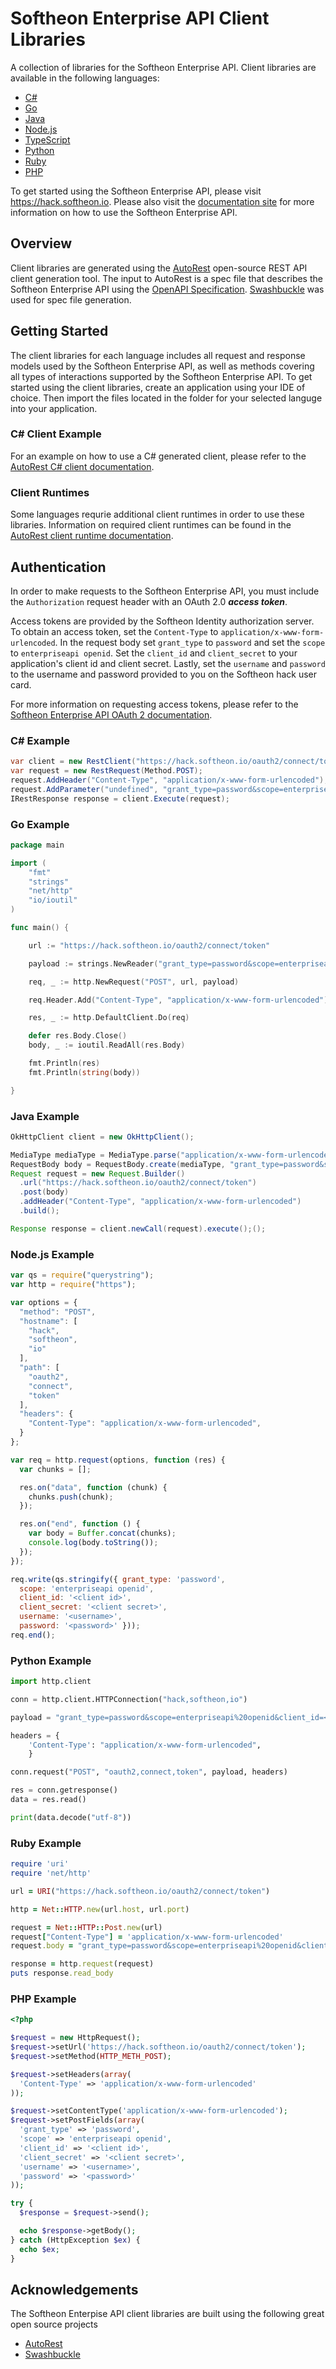 # Softheon Enterprise API Client Libraries
A collection of libraries for the Softheon Enterprise API.  Client libraries are available in the following languages:
* [C#](https://github.com/Softheon/EnterpriseAPIClients/tree/master/CSharp)
* [Go](https://github.com/Softheon/EnterpriseAPIClients/tree/master/Go)
* [Java](https://github.com/Softheon/EnterpriseAPIClients/tree/master/Java)
* [Node.js](https://github.com/Softheon/EnterpriseAPIClients/tree/master/NodeJS)
* [TypeScript](https://github.com/Softheon/EnterpriseAPIClients/tree/master/TypeScript)
* [Python](https://github.com/Softheon/EnterpriseAPIClients/tree/master/Python/softheon)
* [Ruby](https://github.com/Softheon/EnterpriseAPIClients/tree/master/Ruby/generated)
* [PHP](https://github.com/Softheon/EnterpriseAPIClients/tree/master/PHP/Softheon/Enterprise/Api/Client)

To get started using the Softheon Enterprise API, please visit https://hack.softheon.io.
Please also visit the [documentation site](https://hack.softheon.io/documentation/enterprise) for more information on how to use the
Softheon Enterprise API.

## Overview
Client libraries are generated using the [AutoRest](https://github.com/Azure/autorest) open-source REST API client generation tool.  The
input to AutoRest is a spec file that describes the Softheon Enterprise API using the [OpenAPI Specification](https://github.com/OAI/OpenAPI-Specification).
[Swashbuckle](https://github.com/domaindrivendev/Swashbuckle.AspNetCore) was used for spec file generation.

## Getting Started
The client libraries for each language includes all request and response models used by the Softheon Enterprise API, as well as methods covering all types
of interactions supported by the Softheon Enterprise API.  To get started using the client libraries, create an application using your IDE of choice. Then import the files located in the folder for your selected languge into your application.

### C# Client Example
For an example on how to use a C# generated client, please refer to the [AutoRest C# client documentation](https://github.com/Azure/autorest/tree/master/docs/client).

### Client Runtimes
Some languages requrie additional client runtimes in order to use these libraries. Information on required client runtimes can be found in the 
[AutoRest client runtime documentation](https://github.com/Azure/autorest/blob/master/docs/developer/architecture/Autorest-and-Clientruntimes.md).

## Authentication
In order to make requests to the Softheon Enterprise API, you must include the `Authorization` request
 header with an OAuth 2.0 ***access token***.

Access tokens are provided by the Softheon Identity authorization server.  To obtain an access
token, set the `Content-Type` to `application/x-www-form-urlencoded`.  In the request body set `grant_type` to `password` and
set the `scope` to `enterpriseapi openid`.  Set the `client_id` and `client_secret` to your application's client id and client secret.
Lastly, set the `username` and `password` to the username and password provided to you on the Softheon hack user card.

For more information on requesting access tokens, please refer to the [Softheon Enterprise API OAuth 2 documentation](https://hack.softheon.io/documentation/enterprise/topics/oauth2/).

### C# Example
```csharp
var client = new RestClient("https://hack.softheon.io/oauth2/connect/token");
var request = new RestRequest(Method.POST);
request.AddHeader("Content-Type", "application/x-www-form-urlencoded");
request.AddParameter("undefined", "grant_type=password&scope=enterpriseapi%20openid&client_id=<client id>&client_secret=<client secret>&username=<username>&password=<password>", ParameterType.RequestBody);
IRestResponse response = client.Execute(request);
```
### Go Example
```go
package main

import (
	"fmt"
	"strings"
	"net/http"
	"io/ioutil"
)

func main() {

	url := "https://hack.softheon.io/oauth2/connect/token"

	payload := strings.NewReader("grant_type=password&scope=enterpriseapi%20openid&client_id=client_id=<client id>&client_secret=<client secret>&username=<username>&password=<password>")

	req, _ := http.NewRequest("POST", url, payload)

	req.Header.Add("Content-Type", "application/x-www-form-urlencoded")

	res, _ := http.DefaultClient.Do(req)

	defer res.Body.Close()
	body, _ := ioutil.ReadAll(res.Body)

	fmt.Println(res)
	fmt.Println(string(body))

}
```

### Java Example
```java
OkHttpClient client = new OkHttpClient();

MediaType mediaType = MediaType.parse("application/x-www-form-urlencoded");
RequestBody body = RequestBody.create(mediaType, "grant_type=password&scope=enterpriseapi%20openid&client_id=<client id>&client_secret=<client secret>&username=<username>&password=<password>");
Request request = new Request.Builder()
  .url("https://hack.softheon.io/oauth2/connect/token")
  .post(body)
  .addHeader("Content-Type", "application/x-www-form-urlencoded")
  .build();

Response response = client.newCall(request).execute();();
```

### Node.js Example
```javascript
var qs = require("querystring");
var http = require("https");

var options = {
  "method": "POST",
  "hostname": [
    "hack",
    "softheon",
    "io"
  ],
  "path": [
    "oauth2",
    "connect",
    "token"
  ],
  "headers": {
    "Content-Type": "application/x-www-form-urlencoded",
  }
};

var req = http.request(options, function (res) {
  var chunks = [];

  res.on("data", function (chunk) {
    chunks.push(chunk);
  });

  res.on("end", function () {
    var body = Buffer.concat(chunks);
    console.log(body.toString());
  });
});

req.write(qs.stringify({ grant_type: 'password',
  scope: 'enterpriseapi openid',
  client_id: '<client id>',
  client_secret: '<client secret>',
  username: '<username>',
  password: '<password>' }));
req.end();
```

### Python Example
```python
import http.client

conn = http.client.HTTPConnection("hack,softheon,io")

payload = "grant_type=password&scope=enterpriseapi%20openid&client_id=<client id>&client_secret=<client secret>&username=<username>&password=<password>"

headers = {
    'Content-Type': "application/x-www-form-urlencoded",
    }

conn.request("POST", "oauth2,connect,token", payload, headers)

res = conn.getresponse()
data = res.read()

print(data.decode("utf-8"))
```

### Ruby Example
```ruby
require 'uri'
require 'net/http'

url = URI("https://hack.softheon.io/oauth2/connect/token")

http = Net::HTTP.new(url.host, url.port)

request = Net::HTTP::Post.new(url)
request["Content-Type"] = 'application/x-www-form-urlencoded'
request.body = "grant_type=password&scope=enterpriseapi%20openid&client_id=<client id>&client_secret=<client secret>&username=<username>&password=<password>"

response = http.request(request)
puts response.read_body
```

### PHP Example
```php
<?php

$request = new HttpRequest();
$request->setUrl('https://hack.softheon.io/oauth2/connect/token');
$request->setMethod(HTTP_METH_POST);

$request->setHeaders(array(
  'Content-Type' => 'application/x-www-form-urlencoded'
));

$request->setContentType('application/x-www-form-urlencoded');
$request->setPostFields(array(
  'grant_type' => 'password',
  'scope' => 'enterpriseapi openid',
  'client_id' => '<client id>',
  'client_secret' => '<client secret>',
  'username' => '<username>',
  'password' => '<password>'
));

try {
  $response = $request->send();

  echo $response->getBody();
} catch (HttpException $ex) {
  echo $ex;
}
```
## Acknowledgements
The Softheon Enterpise API client libraries are built using the following great open source projects
* [AutoRest](https://github.com/Azure/autorest)
* [Swashbuckle](https://github.com/domaindrivendev/Swashbuckle.AspNetCore)
